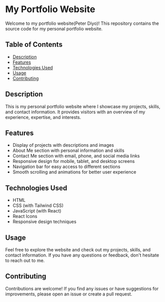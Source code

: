 # My Portfolio Website        
      
Welcome to my portfolio website(Peter Diyo)! This repository contains the source code for my personal portfolio website.   
 
## Table of Contents
  
- [Description](#description)  
- [Features](#features) 
- [Technologies Used](#technologies-used) 
- [Usage](#Usage)  
- [Contributing](#contributing)  
 
## Description   
 
This is my personal portfolio website where I showcase my projects, skills, and contact information. It provides visitors with an overview of my experience, expertise, and interests.

## Features

- Display of projects with descriptions and images
- About Me section with personal information and skills
- Contact Me section with email, phone, and social media links
- Responsive design for mobile, tablet, and desktop screens
- Navigation bar for easy access to different sections
- Smooth scrolling and animations for better user experience

## Technologies Used

- HTML
- CSS (with Tailwind CSS)
- JavaScript (with React)
- React Icons
- Responsive design techniques

## Usage

Feel free to explore the website and check out my projects, skills, and contact information. If you have any questions or feedback, don't hesitate to reach out to me.

## Contributing

Contributions are welcome! If you find any issues or have suggestions for improvements, please open an issue or create a pull request.
